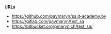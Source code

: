 **URLs**
- https://github.com/pavmaryn/sa.it-academy.by
- https://gitlab.com/pavmaryn/test_sa
- https://bitbucket.org/pmarynich/test_sa/
